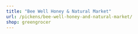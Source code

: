 ```yaml
---
title: "Bee Well Honey & Natural Market"
url: /pickens/bee-well-honey-and-natural-market/
shop: greengrocer
---
```

